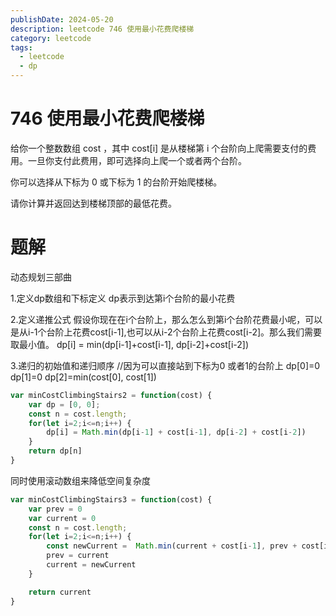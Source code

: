 ```yaml
---
publishDate: 2024-05-20
description: leetcode 746 使用最小花费爬楼梯
category: leetcode
tags:
  - leetcode
  - dp
---
```


# 746 使用最小花费爬楼梯

给你一个整数数组 cost ，其中 cost[i] 是从楼梯第 i 个台阶向上爬需要支付的费用。一旦你支付此费用，即可选择向上爬一个或者两个台阶。

你可以选择从下标为 0 或下标为 1 的台阶开始爬楼梯。

请你计算并返回达到楼梯顶部的最低花费。

# 题解

动态规划三部曲

1.定义dp数组和下标定义
dp表示到达第i个台阶的最小花费

2.定义递推公式
假设你现在在i个台阶上，那么怎么到第i个台阶花费最小呢，可以是从i-1个台阶上花费cost[i-1],也可以从i-2个台阶上花费cost[i-2]。那么我们需要取最小值。
dp[i] = min(dp[i-1]+cost[i-1], dp[i-2]+cost[i-2])

3.递归的初始值和递归顺序
//因为可以直接站到下标为0 或者1的台阶上
dp[0]=0
dp[1]=0
dp[2]=min(cost[0], cost[1])

```javascript
var minCostClimbingStairs2 = function(cost) {
    var dp = [0, 0];
    const n = cost.length;
    for(let i=2;i<=n;i++) {
        dp[i] = Math.min(dp[i-1] + cost[i-1], dp[i-2] + cost[i-2])
    }
    return dp[n]
}
```

同时使用滚动数组来降低空间复杂度

```javascript
var minCostClimbingStairs3 = function(cost) {
    var prev = 0
    var current = 0
    const n = cost.length;
    for(let i=2;i<=n;i++) {
        const newCurrent =  Math.min(current + cost[i-1], prev + cost[i-2])
        prev = current
        current = newCurrent
    }

    return current
}
```
